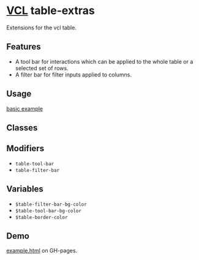 # [VCL](https://vcl.github.io/) table-extras

Extensions for the vcl table.

## Features

- A tool bar for interactions which can be applied to the whole table
  or a selected set of rows.
- A filter bar for filter inputs applied to columns.

## Usage

[basic example](/demo/example.html)

## Classes

## Modifiers

- `table-tool-bar`
- `table-filter-bar`

## Variables

- `$table-filter-bar-bg-color`
- `$table-tool-bar-bg-color`
- `$table-border-color`

## Demo

[example.html](/demo/example.html) on GH-pages.
